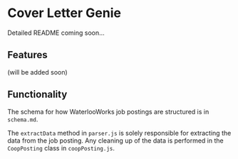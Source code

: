# Cover Letter Genie

Detailed README coming soon...

## Features

(will be added soon)

## Functionality

The schema for how WaterlooWorks job postings are structured is in `schema.md`. 

The `extractData` method in `parser.js` is solely responsible for extracting the data from the job posting. Any cleaning up of the data is performed in the `CoopPosting` class in `coopPosting.js`.

